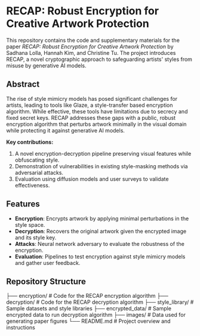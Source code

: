 # RECAP: Robust Encryption for Creative Artwork Protection

This repository contains the code and supplementary materials for the paper *RECAP: Robust Encryption for Creative Artwork Protection* by Sadhana Lolla, Hannah Kim, and Christine Tu. The project introduces RECAP, a novel cryptographic approach to safeguarding artists' styles from misuse by generative AI models.

## Abstract

The rise of style mimicry models has posed significant challenges for artists, leading to tools like Glaze, a style-transfer based encryption algorithm. While effective, these tools have limitations due to secrecy and fixed secret keys. RECAP addresses these gaps with a public, robust encryption algorithm that perturbs artwork minimally in the visual domain while protecting it against generative AI models.

**Key contributions:**
1. A novel encryption-decryption pipeline preserving visual features while obfuscating style.
2. Demonstration of vulnerabilities in existing style-masking methods via adversarial attacks.
3. Evaluation using diffusion models and user surveys to validate effectiveness.

## Features

- **Encryption**: Encrypts artwork by applying minimal perturbations in the style space.
- **Decryption**: Recovers the original artwork given the encrypted image and its style key.
- **Attacks**: Neural network adversary to evaluate the robustness of the encryption.
- **Evaluation**: Pipelines to test encryption against style mimicry models and gather user feedback.

## Repository Structure
├── encryption/          # Code for the RECAP encryption algorithm
├── decryption/          # Code for the RECAP decryption algorithm
├── style_library/       # Sample datasets and style libraries
├── encrypted_data/      # Sample encrypted data to run decryption algorithm
├── images/              # Data used for generating paper figures
└── README.md            # Project overview and instructions

